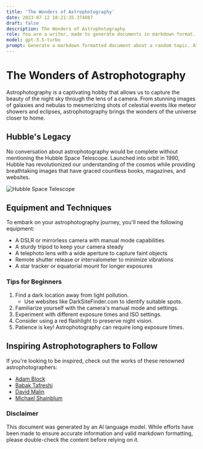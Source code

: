 ```yaml
---
title: 'The Wonders of Astrophotography'
date: 2023-07-12 18:21:35.374887
draft: false
description: The Wonders of Astrophotography
role: You are a writer, made to generate documents in markdown format. It is very important that all of the documents you generate are in valid markdown format.
model: gpt-3.5-turbo
prompt: Generate a markdown formatted document about a random topic. At the bottom, include a disclaimer explaining that the document was generated by you. The first line of the document should be the title. Make sure that the entire document is in proper markdown format, using a mix of various tags to make the document visually appealing.
---
```


# The Wonders of Astrophotography

Astrophotography is a captivating hobby that allows us to capture the beauty of the night sky through the lens of a camera. From stunning images of galaxies and nebulas to mesmerizing shots of celestial events like meteor showers and eclipses, astrophotography brings the wonders of the universe closer to home.

## Hubble's Legacy

No conversation about astrophotography would be complete without mentioning the Hubble Space Telescope. Launched into orbit in 1990, Hubble has revolutionized our understanding of the cosmos while providing breathtaking images that have graced countless books, magazines, and websites.

![Hubble Space Telescope](https://www.nasa.gov/sites/default/files/styles/full_width_feature/public/thumbnails/image/stsci-h-p1936a-f-orig.jpg)

## Equipment and Techniques

To embark on your astrophotography journey, you'll need the following equipment:

- A DSLR or mirrorless camera with manual mode capabilities
- A sturdy tripod to keep your camera steady
- A telephoto lens with a wide aperture to capture faint objects
- Remote shutter release or intervalometer to minimize vibrations
- A star tracker or equatorial mount for longer exposures

### Tips for Beginners

1. Find a dark location away from light pollution.
   - Use websites like DarkSiteFinder.com to identify suitable spots.
2. Familiarize yourself with the camera's manual mode and settings.
3. Experiment with different exposure times and ISO settings.
4. Consider using a red flashlight to preserve night vision.
5. Patience is key! Astrophotography can require long exposure times.

## Inspiring Astrophotographers to Follow

If you're looking to be inspired, check out the works of these renowned astrophotographers:

- [Adam Block](https://www.adamblockphotos.com/)
- [Babak Tafreshi](https://www.babaktafreshi.com/)
- [David Malin](https://www.davidmalin.com/)
- [Michael Shainblum](https://shainblumphoto.com/)

### Disclaimer

This document was generated by an AI language model. While efforts have been made to ensure accurate information and valid markdown formatting, please double-check the content before relying on it.